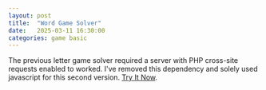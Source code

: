 ```yaml
---
layout: post
title:  "Word Game Solver"
date:   2025-03-11 16:30:00
categories: game basic
---
```


The previous letter game solver required a server with PHP cross-site requests enabled to worked. I've removed this dependency and solely used javascript for this second version. [Try It Now][play-link].


[play-link]: https://payamben.github.io/Word-Game-solverV2/
